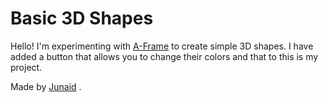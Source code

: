 # Basic 3D Shapes

Hello! I'm experimenting with [A-Frame](https://aframe.io) to create simple 3D shapes. I have added a button that allows you to change their colors and that to this is my project.

Made by [Junaid](https://abujuni.dev) .
